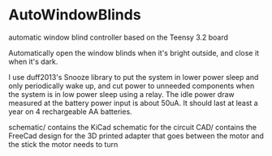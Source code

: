 # AutoWindowBlinds
automatic window blind controller based on the Teensy 3.2 board

Automatically open the window blinds when it's bright outside, and close it when it's dark.

I use duff2013's Snooze library to put the system in lower power sleep and only periodically wake up, and cut power to unneeded components when the system is in low power sleep using a relay. The idle power draw measured at the battery power input is about 50uA. It should last at least a year on 4 rechargeable AA batteries.

schematic/ contains the KiCad schematic for the circuit
CAD/ contains the FreeCad design for the 3D printed adapter that goes between the motor and the stick the motor needs to turn